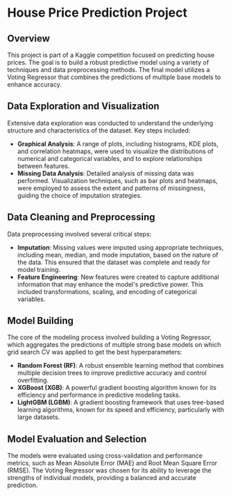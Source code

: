 # House Price Prediction Project

## Overview

This project is part of a Kaggle competition focused on predicting house prices. The goal is to build a robust predictive model using a variety of techniques and data preprocessing methods. The final model utilizes a Voting Regressor that combines the predictions of multiple base models to enhance accuracy.

## Data Exploration and Visualization

Extensive data exploration was conducted to understand the underlying structure and characteristics of the dataset. Key steps included:

- **Graphical Analysis**: A range of plots, including histograms, KDE plots, and correlation heatmaps, were used to visualize the distributions of numerical and categorical variables, and to explore relationships between features.
- **Missing Data Analysis**: Detailed analysis of missing data was performed. Visualization techniques, such as bar plots and heatmaps, were employed to assess the extent and patterns of missingness, guiding the choice of imputation strategies.

## Data Cleaning and Preprocessing

Data preprocessing involved several critical steps:

- **Imputation**: Missing values were imputed using appropriate techniques, including mean, median, and mode imputation, based on the nature of the data. This ensured that the dataset was complete and ready for model training.
- **Feature Engineering**: New features were created to capture additional information that may enhance the model's predictive power. This included transformations, scaling, and encoding of categorical variables.

## Model Building

The core of the modeling process involved building a Voting Regressor, which aggregates the predictions of multiple strong base models on which grid search CV was applied to get the best hyperparameters:

- **Random Forest (RF)**: A robust ensemble learning method that combines multiple decision trees to improve predictive accuracy and control overfitting.
- **XGBoost (XGB)**: A powerful gradient boosting algorithm known for its efficiency and performance in predictive modeling tasks.
- **LightGBM (LGBM)**: A gradient boosting framework that uses tree-based learning algorithms, known for its speed and efficiency, particularly with large datasets.

## Model Evaluation and Selection

The models were evaluated using cross-validation and performance metrics, such as Mean Absolute Error (MAE) and Root Mean Square Error (RMSE). The Voting Regressor was chosen for its ability to leverage the strengths of individual models, providing a balanced and accurate prediction.


